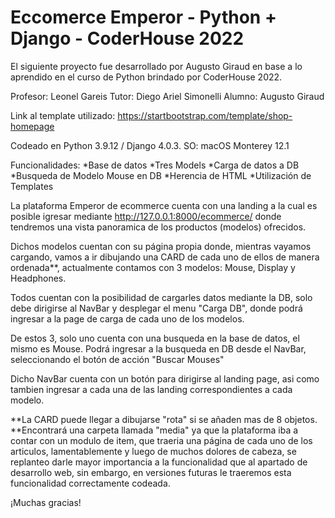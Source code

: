 # Eccomerce Emperor - Python + Django - CoderHouse 2022

El siguiente proyecto fue desarrollado por Augusto Giraud en base a lo aprendido en el curso de Python brindado por CoderHouse 2022.

Profesor: Leonel Gareis
Tutor: Diego Ariel Simonelli
Alumno: Augusto Giraud

Link al template utilizado: https://startbootstrap.com/template/shop-homepage

Codeado en Python 3.9.12 / Django 4.0.3. SO: macOS Monterey 12.1

Funcionalidades:
*Base de datos
*Tres Models
*Carga de datos a DB
*Busqueda de Modelo Mouse en DB
*Herencia de HTML
*Utilización de Templates

La plataforma Emperor de ecommerce cuenta con una landing a la cual es posible igresar mediante http://127.0.0.1:8000/ecommerce/ donde tendremos una vista panoramica de los productos (modelos) ofrecidos.

Dichos modelos cuentan con su página propia donde, mientras vayamos cargando, vamos a ir dibujando una CARD de cada uno de ellos de manera ordenada**, actualmente contamos con 3 modelos: Mouse, Display y Headphones.

Todos cuentan con la posibilidad de cargarles datos mediante la DB, solo debe dirigirse al NavBar y desplegar el menu "Carga DB", donde podrá ingresar a la page de carga de cada uno de los modelos.

De estos 3, solo uno cuenta con una busqueda en la base de datos, el mismo es Mouse. Podrá ingresar a la busqueda en DB desde el NavBar, seleccionando el botón de acción "Buscar Mouses"

Dicho NavBar cuenta con un botón para dirigirse al landing page, asi como tambien ingresar a cada una de las landing correspondientes a cada modelo.

**La CARD puede llegar a dibujarse "rota" si se añaden mas de 8 objetos.
**Encontrará una carpeta llamada "media" ya que la plataforma iba a contar con un modulo de item, que traeria una página de cada uno de los articulos, lamentablemente y luego de muchos dolores de cabeza, se replanteo darle mayor importancia a la funcionalidad que al apartado de desarrollo web, sin embargo, en versiones futuras le traeremos esta funcionalidad correctamente codeada.

¡Muchas gracias!
